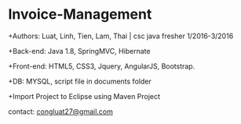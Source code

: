 # Invoice-Management

+Authors: Luat, Linh, Tien, Lam, Thai | csc java fresher 1/2016-3/2016

+Back-end: Java 1.8, SpringMVC, Hibernate

+Front-end: HTML5, CSS3, Jquery, AngularJS, Bootstrap.

+DB: MYSQL, script file in documents folder

+Import Project to Eclipse using Maven Project

contact: congluat27@gmail.com
